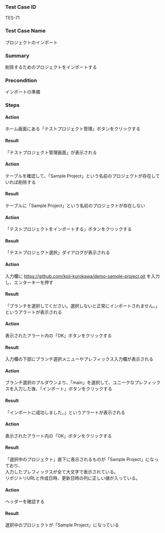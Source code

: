 ### Test Case ID
TES-71

### Test Case Name
プロジェクトのインポート

### Summary
削除するためのプロジェクトをインポートする

### Precondition
インポートの準備

### Steps

#### Action
ホーム画面にある「テストプロジェクト管理」ボタンをクリックする
#### Result
「テストプロジェクト管理画面」が表示される

#### Action
テーブルを確認して、「Sample Project」という名前のプロジェクトが存在していれば削除する
#### Result
テーブルに「Sample Project」という名前のプロジェクトが存在しない

#### Action
「テストプロジェクトをインポートする」ボタンをクリックする
#### Result
「テストプロジェクト選択」ダイアログが表示される

#### Action
入力欄に https://github.com/koji-kurokawa/demo-sample-project.git を入力し、エンターキーを押す
#### Result
「ブランチを選択してください。選択しないと正常にインポートされません。」というアラートが表示される

#### Action
表示されたアラート内の「OK」ボタンをクリックする
#### Result
入力欄の下部にブランチ選択メニューやプレフィックス入力欄が表示される

#### Action
ブランチ選択のプルダウンより、「main」を選択して、ユニークなプレフィックスを入力した後、「インポート」ボタンをクリックする
#### Result
「インポートに成功しました。」というアラートが表示される

#### Action
表示されたアラート内の「OK」ボタンをクリックする
#### Result
「選択中のプロジェクト」直下に表示されるものが「Sample Project」になっており、  
入力したプレフィックスが全て大文字で表示されている。  
リポジトリURLと作成日時、更新日時の列に正しい値が入っている。

#### Action
ヘッダーを確認する
#### Result
選択中のプロジェクトが「Sample Project」になっている
